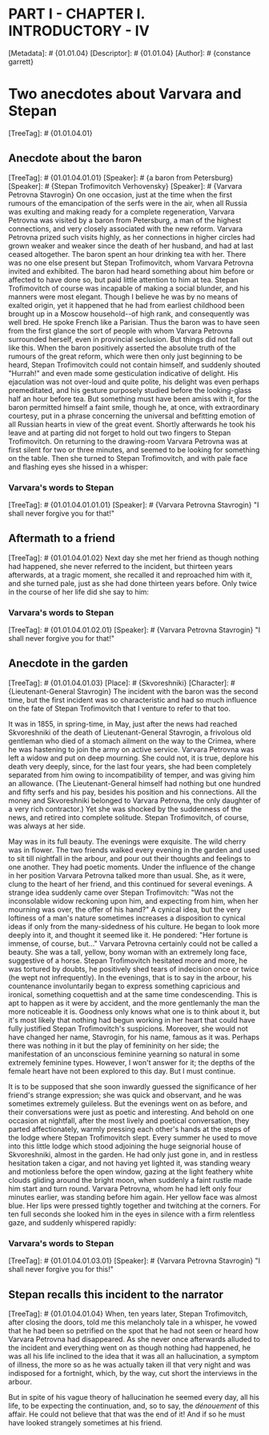 # PART I - CHAPTER I. INTRODUCTORY - IV
[Metadata]: # {01.01.04}
[Descriptor]: # {01.01.04}
[Author]: # {constance garrett}
# Two anecdotes about Varvara and Stepan
[TreeTag]: # {01.01.04.01}

## Anecdote about the baron
[TreeTag]: # {01.01.04.01.01}
[Speaker]: # {a baron from Petersburg}
[Speaker]: # {Stepan Trofimovitch Verhovensky}
[Speaker]: # {Varvara Petrovna Stavrogin}
On one occasion, just at the time when the first rumours of the emancipation of
the serfs were in the air, when all Russia was exulting and making ready for a
complete regeneration, Varvara Petrovna was visited by a baron from Petersburg,
a man of the highest connections, and very closely associated with the new
reform. Varvara Petrovna prized such visits highly, as her connections in
higher circles had grown weaker and weaker since the death of her husband, and
had at last ceased altogether. The baron spent an hour drinking tea with her.
There was no one else present but Stepan Trofimovitch, whom Varvara Petrovna
invited and exhibited. The baron had heard something about him before or
affected to have done so, but paid little attention to him at tea. Stepan
Trofimovitch of course was incapable of making a social blunder, and his
manners were most elegant. Though I believe he was by no means of exalted
origin, yet it happened that he had from earliest childhood been brought up in
a Moscow household--of high rank, and consequently was well bred. He spoke
French like a Parisian. Thus the baron was to have seen from the first glance
the sort of people with whom Varvara Petrovna surrounded herself, even in
provincial seclusion. But things did not fall out like this. When the baron
positively asserted the absolute truth of the rumours of the great reform,
which were then only just beginning to be heard, Stepan Trofimovitch could not
contain himself, and suddenly shouted "Hurrah!" and even made some
gesticulation indicative of delight. His ejaculation was not over-loud and
quite polite, his delight was even perhaps premeditated, and his gesture
purposely studied before the looking-glass half an hour before tea. But
something must have been amiss with it, for the baron permitted himself a faint
smile, though he, at once, with extraordinary courtesy, put in a phrase
concerning the universal and befitting emotion of all Russian hearts in view of
the great event. Shortly afterwards he took his leave and at parting did not
forget to hold out two fingers to Stepan Trofimovitch. On returning to the
drawing-room Varvara Petrovna was at first silent for two or three minutes, and
seemed to be looking for something on the table. Then she turned to Stepan
Trofimovitch, and with pale face and flashing eyes she hissed in a whisper:

### Varvara's words to Stepan
[TreeTag]: # {01.01.04.01.01.01}
[Speaker]: # {Varvara Petrovna Stavrogin}
"I shall never forgive you for that!"

## Aftermath to a friend
[TreeTag]: # {01.01.04.01.02}
Next day she met her friend as though nothing had happened, she never referred
to the incident, but thirteen years afterwards, at a tragic moment, she
recalled it and reproached him with it, and she turned pale, just as she had
done thirteen years before. Only twice in the course of her life did she say to
him:

### Varvara's words to Stepan
[TreeTag]: # {01.01.04.01.02.01}
[Speaker]: # {Varvara Petrovna Stavrogin}
"I shall never forgive you for that!"

## Anecdote in the garden
[TreeTag]: # {01.01.04.01.03}
[Place]: # {Skvoreshniki}
[Character]: # {Lieutenant-General Stavrogin}
The incident with the baron was the second time, but the first incident was so
characteristic and had so much influence on the fate of Stepan Trofimovitch
that I venture to refer to that too.

It was in 1855, in spring-time, in May, just after the news had reached
Skvoreshniki of the death of Lieutenant-General Stavrogin, a frivolous old
gentleman who died of a stomach ailment on the way to the Crimea, where he was
hastening to join the army on active service. Varvara Petrovna was left a widow
and put on deep mourning. She could not, it is true, deplore his death very
deeply, since, for the last four years, she had been completely separated from
him owing to incompatibility of temper, and was giving him an allowance. (The
Lieutenant-General himself had nothing but one hundred and fifty serfs and his
pay, besides his position and his connections. All the money and Skvoreshniki
belonged to Varvara Petrovna, the only daughter of a very rich contractor.) Yet
she was shocked by the suddenness of the news, and retired into complete
solitude. Stepan Trofimovitch, of course, was always at her side.

May was in its full beauty. The evenings were exquisite. The wild cherry was in
flower. The two friends walked every evening in the garden and used to sit till
nightfall in the arbour, and pour out their thoughts and feelings to one
another. They had poetic moments. Under the influence of the change in her
position Varvara Petrovna talked more than usual. She, as it were, clung to the
heart of her friend, and this continued for several evenings. A strange idea
suddenly came over Stepan Trofimovitch: "Was not the inconsolable widow
reckoning upon him, and expecting from him, when her mourning was over, the
offer of his hand?" A cynical idea, but the very loftiness of a man's nature
sometimes increases a disposition to cynical ideas if only from the
many-sidedness of his culture. He began to look more deeply into it, and
thought it seemed like it. He pondered: "Her fortune is immense, of course,
but..." Varvara Petrovna certainly could not be called a beauty. She was a
tall, yellow, bony woman with an extremely long face, suggestive of a horse.
Stepan Trofimovitch hesitated more and more, he was tortured by doubts, he
positively shed tears of indecision once or twice (he wept not infrequently).
In the evenings, that is to say in the arbour, his countenance involuntarily
began to express something capricious and ironical, something coquettish and at
the same time condescending. This is apt to happen as it were by accident, and
the more gentlemanly the man the more noticeable it is. Goodness only knows
what one is to think about it, but it's most likely that nothing had begun
working in her heart that could have fully justified Stepan Trofimovitch's
suspicions. Moreover, she would not have changed her name, Stavrogin, for his
name, famous as it was. Perhaps there was nothing in it but the play of
femininity on her side; the manifestation of an unconscious feminine yearning
so natural in some extremely feminine types. However, I won't answer for it;
the depths of the female heart have not been explored to this day. But I must
continue.

It is to be supposed that she soon inwardly guessed the significance of her
friend's strange expression; she was quick and observant, and he was sometimes
extremely guileless. But the evenings went on as before, and their
conversations were just as poetic and interesting. And behold on one occasion
at nightfall, after the most lively and poetical conversation, they parted
affectionately, warmly pressing each other's hands at the steps of the lodge
where Stepan Trofimovitch slept. Every summer he used to move into this little
lodge which stood adjoining the huge seignorial house of Skvoreshniki, almost
in the garden. He had only just gone in, and in restless hesitation taken a
cigar, and not having yet lighted it, was standing weary and motionless before
the open window, gazing at the light feathery white clouds gliding around the
bright moon, when suddenly a faint rustle made him start and turn round.
Varvara Petrovna, whom he had left only four minutes earlier, was standing
before him again. Her yellow face was almost blue. Her lips were pressed
tightly together and twitching at the corners. For ten full seconds she looked
him in the eyes in silence with a firm relentless gaze, and suddenly whispered
rapidly:

### Varvara's words to Stepan
[TreeTag]: # {01.01.04.01.03.01}
[Speaker]: # {Varvara Petrovna Stavrogin}
"I shall never forgive you for this!"

## Stepan recalls this incident to the narrator
[TreeTag]: # {01.01.04.01.04}
When, ten years later, Stepan Trofimovitch, after closing the doors, told me
this melancholy tale in a whisper, he vowed that he had been so petrified on
the spot that he had not seen or heard how Varvara Petrovna had disappeared. As
she never once afterwards alluded to the incident and everything went on as
though nothing had happened, he was all his life inclined to the idea that it
was all an hallucination, a symptom of illness, the more so as he was actually
taken ill that very night and was indisposed for a fortnight, which, by the
way, cut short the interviews in the arbour.

But in spite of his vague theory of hallucination he seemed every day, all his
life, to be expecting the continuation, and, so to say, the _dénouement_ of
this affair. He could not believe that that was the end of it! And if so he
must have looked strangely sometimes at his friend.

